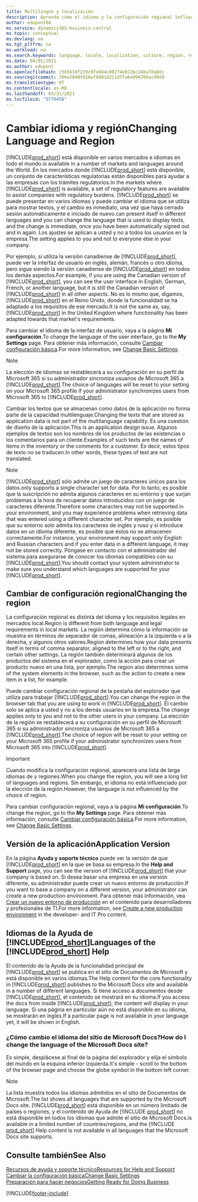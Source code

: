 ```yaml
---
title: Multilingüe y localización
description: Aprenda cómo el idioma y la configuración regional influyen en la experiencia de Business Central. Cambie el idioma de la interfaz de usuario en la página Mi configuración.
author: edupont04
ms.service: dynamics365-business-central
ms.topic: conceptual
ms.devlang: na
ms.tgt_pltfrm: na
ms.workload: na
ms.search.keywords: language, locale, localization, culture, region, regional settings
ms.date: 04/01/2021
ms.author: edupont
ms.openlocfilehash: c565b3df229c9fe844c08274e813bc24ba70a8dc
ms.sourcegitcommit: 766e2840fd16efb901d211d7fa64d96766ac99d9
ms.translationtype: HT
ms.contentlocale: es-MX
ms.lasthandoff: 03/31/2021
ms.locfileid: "5776458"
---
```

# <a name="changing-language-and-region"></a><span data-ttu-id="77b26-104">Cambiar idioma y región</span><span class="sxs-lookup"><span data-stu-id="77b26-104">Changing Language and Region</span></span>

[!INCLUDE[prod_short](includes/prod_short.md)] <span data-ttu-id="77b26-105">está disponible en varios mercados e idiomas en todo el mundo.</span><span class="sxs-lookup"><span data-stu-id="77b26-105">is available in a number of markets and languages around the World.</span></span> <span data-ttu-id="77b26-106">En los mercados donde [!INCLUDE[prod_short](includes/prod_short.md)] está disponible, un conjunto de características regulatorias están disponibles para ayudar a las empresas con los trámites regulatorios.</span><span class="sxs-lookup"><span data-stu-id="77b26-106">In the markets where [!INCLUDE[prod_short](includes/prod_short.md)] is available, a set of regulatory features are available to assist companies with regulatory burdens.</span></span> [!INCLUDE[prod_short](includes/prod_short.md)] <span data-ttu-id="77b26-107">se puede presentar en varios idiomas y puede cambiar el idioma que se utiliza para mostrar textos, y el cambio es inmediato, una vez que haya cerrado sesión automáticamente e iniciado de nuevo.</span><span class="sxs-lookup"><span data-stu-id="77b26-107">can present itself in different languages and you can change the language that is used to display texts, and the change is immediate, once you have been automatically signed out and in again.</span></span> <span data-ttu-id="77b26-108">Los ajustes se aplican a usted y no a todos los usuarios en la empresa.</span><span class="sxs-lookup"><span data-stu-id="77b26-108">The setting applies to you and not to everyone else in your company.</span></span>  

<span data-ttu-id="77b26-109">Por ejemplo, si utiliza la versión canadiense de [!INCLUDE[prod_short](includes/prod_short.md)], puede ver la interfaz de usuario en inglés, alemán, francés u otro idioma, pero sigue siendo la versión canadiense de [!INCLUDE[prod_short](includes/prod_short.md)] en todos los demás aspectos.</span><span class="sxs-lookup"><span data-stu-id="77b26-109">For example, if you are using the Canadian version of [!INCLUDE[prod_short](includes/prod_short.md)], you can see the user interface in English, German, French, or another language, but it is still the Canadian version of [!INCLUDE[prod_short](includes/prod_short.md)] in all other aspects.</span></span> <span data-ttu-id="77b26-110">No es lo mismo que, digamos, [!INCLUDE[prod_short](includes/prod_short.md)] en el Reino Unido, donde la funcionalidad se ha adaptado a los requisitos de ese mercado.</span><span class="sxs-lookup"><span data-stu-id="77b26-110">It is not the same as, say, [!INCLUDE[prod_short](includes/prod_short.md)] in the United Kingdom where functionality has been adapted towards that market's requirements.</span></span>  

<span data-ttu-id="77b26-111">Para cambiar el idioma de la interfaz de usuario, vaya a la página **Mi configuración**.</span><span class="sxs-lookup"><span data-stu-id="77b26-111">To change the language of the user interface, go to the **My Settings** page.</span></span> <span data-ttu-id="77b26-112">Para obtener más información, consulte [Cambiar configuración básica](ui-change-basic-settings.md#language).</span><span class="sxs-lookup"><span data-stu-id="77b26-112">For more information, see [Change Basic Settings](ui-change-basic-settings.md#language).</span></span> 

> [!NOTE]  
> <span data-ttu-id="77b26-113">La elección de idiomas se restablecerá a su configuración en su perfil de Microsoft 365 si su administrador sincroniza usuarios de Microsoft 365 a [!INCLUDE[prod_short](includes/prod_short.md)].</span><span class="sxs-lookup"><span data-stu-id="77b26-113">The choice of languages will be reset to your setting on your Microsoft 365 profile if your administrator synchronizes users from Microsoft 365 to [!INCLUDE[prod_short](includes/prod_short.md)].</span></span>

<span data-ttu-id="77b26-114">Cambiar los textos que se almacenan como datos de la aplicación no forma parte de la capacidad multilenguaje.</span><span class="sxs-lookup"><span data-stu-id="77b26-114">Changing the texts that are stored as application data is not part of the multilanguage capability.</span></span> <span data-ttu-id="77b26-115">Es una cuestión de diseño de la aplicación.</span><span class="sxs-lookup"><span data-stu-id="77b26-115">This is an application design issue.</span></span> <span data-ttu-id="77b26-116">Algunos ejemplos de textos son los nombres de los productos de las existencias o los comentarios para un cliente.</span><span class="sxs-lookup"><span data-stu-id="77b26-116">Examples of such texts are the names of items in the inventory or the comments for a customer.</span></span> <span data-ttu-id="77b26-117">Es decir, estos tipos de texto no se traducen.</span><span class="sxs-lookup"><span data-stu-id="77b26-117">In other words, these types of text are not translated.</span></span>  

> [!NOTE]  
> [!INCLUDE[prod_short](includes/prod_short.md)] <span data-ttu-id="77b26-118">sólo admite un juego de caracteres únicos para los datos.</span><span class="sxs-lookup"><span data-stu-id="77b26-118">only supports a single character set for data.</span></span> <span data-ttu-id="77b26-119">Por lo tanto, es posible que la suscripción no admita algunos caracteres en su entorno y que surjan problemas a la hora de recuperar datos introducidos con un juego de caracteres diferente.</span><span class="sxs-lookup"><span data-stu-id="77b26-119">Therefore some characters may not be supported in your environment, and you may experience problems when retrieving data that was entered using a different character set.</span></span> <span data-ttu-id="77b26-120">Por ejemplo, es posible que su entorno solo admita los caracteres de inglés y ruso y si introduce datos en un idioma diferente, es posible que éstos no se almacenen correctamente.</span><span class="sxs-lookup"><span data-stu-id="77b26-120">For instance, your environment may support only English and Russian characters and if you enter data in a different language, it may not be stored correctly.</span></span> <span data-ttu-id="77b26-121">Póngase en contacto con el administrador del sistema para asegurarse de conocer los idiomas compatibles con su [!INCLUDE[prod_short](includes/prod_short.md)].</span><span class="sxs-lookup"><span data-stu-id="77b26-121">You should contact your system administrator to make sure you understand which languages are supported for your [!INCLUDE[prod_short](includes/prod_short.md)].</span></span>  

## <a name="changing-the-region"></a><span data-ttu-id="77b26-122">Cambiar de configuración regional</span><span class="sxs-lookup"><span data-stu-id="77b26-122">Changing the region</span></span>
<span data-ttu-id="77b26-123">La configuración regional es distinta del idioma y los requisitos legales en mercados local.</span><span class="sxs-lookup"><span data-stu-id="77b26-123">Region is different from both language and legal requirements in local markets.</span></span> <span data-ttu-id="77b26-124">La región determina cómo la información se muestra en términos de separador de comas, alineación a la izquierda o a la derecha, y algunos otros valores.</span><span class="sxs-lookup"><span data-stu-id="77b26-124">Region determines how your data presents itself in terms of comma separator, aligned to the left or to the right, and certain other settings.</span></span> <span data-ttu-id="77b26-125">La región también determinará algunos de los productos del sistema en el explorador, como la acción para crear un producto nuevo en una lista, por ejemplo.</span><span class="sxs-lookup"><span data-stu-id="77b26-125">The region also determines some of the system elements in the browser, such as the action to create a new item in a list, for example.</span></span>  

<span data-ttu-id="77b26-126">Puede cambiar configuración regional de la pestaña del explorador que utiliza para trabajar [!INCLUDE[prod_short](includes/prod_short.md)].</span><span class="sxs-lookup"><span data-stu-id="77b26-126">You can change the region in the browser tab that you are using to work in [!INCLUDE[prod_short](includes/prod_short.md)].</span></span> <span data-ttu-id="77b26-127">El cambio solo se aplica a usted y no a los demás usuarios en la empresa.</span><span class="sxs-lookup"><span data-stu-id="77b26-127">The change applies only to you and not to the other users in your company.</span></span>  <span data-ttu-id="77b26-128">La elección de la región se restablecerá a su configuración en su perfil de Microsoft 365 si su administrador sincroniza usuarios de Microsoft 365 a [!INCLUDE[prod_short](includes/prod_short.md)].</span><span class="sxs-lookup"><span data-stu-id="77b26-128">The choice of region will be reset to your setting on your Microsoft 365 profile if your administrator synchronizes users from Microsoft 365 into [!INCLUDE[prod_short](includes/prod_short.md)].</span></span>

> [!IMPORTANT]  
> <span data-ttu-id="77b26-129">Cuando modifica la configuración regional, aparecerá una lista de larga idiomas de y regiones.</span><span class="sxs-lookup"><span data-stu-id="77b26-129">When you change the region, you will see a long list of languages and regions.</span></span> <span data-ttu-id="77b26-130">Sin embargo, el idioma no está influenciado por la elección de la región.</span><span class="sxs-lookup"><span data-stu-id="77b26-130">However, the language is not influenced by the choice of region.</span></span>  

<span data-ttu-id="77b26-131">Para cambiar configuración regional, vaya a la página **Mi configuración**.</span><span class="sxs-lookup"><span data-stu-id="77b26-131">To change the region, go to the **My Settings** page.</span></span> <span data-ttu-id="77b26-132">Para obtener más información, consulte [Cambiar configuración básica](ui-change-basic-settings.md).</span><span class="sxs-lookup"><span data-stu-id="77b26-132">For more information, see [Change Basic Settings](ui-change-basic-settings.md).</span></span>  

## <a name="application-version"></a><span data-ttu-id="77b26-133">Versión de la aplicación</span><span class="sxs-lookup"><span data-stu-id="77b26-133">Application Version</span></span>

<span data-ttu-id="77b26-134">En la página **Ayuda y soporte técnico** puede ver la versión de que [!INCLUDE[prod_short](includes/prod_short.md)] en la que se basa su empresa.</span><span class="sxs-lookup"><span data-stu-id="77b26-134">In the **Help and Support** page, you can see the version of [!INCLUDE[prod_short](includes/prod_short.md)] that your company is based on.</span></span> <span data-ttu-id="77b26-135">Si desea basar una empresa en una versión diferente, su administrador puede crear un nuevo entorno de producción.</span><span class="sxs-lookup"><span data-stu-id="77b26-135">If you want to base a company on a different version, your administrator can create a new production environment.</span></span> <span data-ttu-id="77b26-136">Para obtener más información, vea [Crear un nuevo entorno de producción](/dynamics365/business-central/dev-itpro/administration/tenant-admin-center-environments#create-a-new-production-environment) en el contenido para desarrolladores y profesionales de TI.</span><span class="sxs-lookup"><span data-stu-id="77b26-136">For more information, see [Create a new production environment](/dynamics365/business-central/dev-itpro/administration/tenant-admin-center-environments#create-a-new-production-environment) in the developer- and IT Pro content.</span></span>  

## <a name="languages-of-the-prod_short-help"></a><span data-ttu-id="77b26-137">Idiomas de la Ayuda de [!INCLUDE[prod_short](includes/prod_short.md)]</span><span class="sxs-lookup"><span data-stu-id="77b26-137">Languages of the [!INCLUDE[prod_short](includes/prod_short.md)] Help</span></span>

<span data-ttu-id="77b26-138">El contenido de la Ayuda de la funcionalidad principal de [!INCLUDE[prod_short](includes/prod_short.md)] se publica en el sitio de Documentos de Microsoft y está disponible en varios idiomas.</span><span class="sxs-lookup"><span data-stu-id="77b26-138">The Help content for the core functionality in [!INCLUDE[prod_short](includes/prod_short.md)] publishes to the Microsoft Docs site and available in a number of different languages.</span></span> <span data-ttu-id="77b26-139">Si tiene acceso a documentos desde [!INCLUDE[prod_short](includes/prod_short.md)], el contenido se mostrará en su idioma.</span><span class="sxs-lookup"><span data-stu-id="77b26-139">If you access the docs from inside [!INCLUDE[prod_short](includes/prod_short.md)], the content will display in your language.</span></span> <span data-ttu-id="77b26-140">Si una página en particular aún no está disponible en su idioma, se mostrarán en inglés.</span><span class="sxs-lookup"><span data-stu-id="77b26-140">If a particular page is not available in your language yet, it will be shown in English.</span></span>

### <a name="how-do-i-change-the-language-of-the-microsoft-docs-site"></a><span data-ttu-id="77b26-141">¿Cómo cambio el idioma del sitio de Microsoft Docs?</span><span class="sxs-lookup"><span data-stu-id="77b26-141">How do I change the language of the Microsoft Docs site?</span></span>

<span data-ttu-id="77b26-142">Es simple, desplácese al final de la página del explorador y elija el símbolo del mundo en la esquina inferior izquierda.</span><span class="sxs-lookup"><span data-stu-id="77b26-142">It's simple - scroll to the bottom of the browser page and choose the globe symbol in the bottom left corner.</span></span>

> [!NOTE]  
> <span data-ttu-id="77b26-143">La lista muestra todos los idiomas admitidos en el sitio de Documentos de Microsoft.</span><span class="sxs-lookup"><span data-stu-id="77b26-143">The list shows all languages that are supported by the Microsoft Docs site.</span></span> [!INCLUDE[prod_short](includes/prod_short.md)] <span data-ttu-id="77b26-144">está disponible en un número limitado de países o regiones, y el contenido de Ayuda de [!INCLUDE [prod_short](includes/prod_short.md)] no está disponible en todos los idiomas que admite el sitio de Microsoft Docs.</span><span class="sxs-lookup"><span data-stu-id="77b26-144">is available in a limited number of countries/regions, and the [!INCLUDE [prod_short](includes/prod_short.md)] Help content is not available in all languages that the Microsoft Docs site supports.</span></span>

## <a name="see-also"></a><span data-ttu-id="77b26-145">Consulte también</span><span class="sxs-lookup"><span data-stu-id="77b26-145">See Also</span></span>

[<span data-ttu-id="77b26-146">Recursos de ayuda y soporte técnico</span><span class="sxs-lookup"><span data-stu-id="77b26-146">Resources for Help and Support</span></span>](product-help-and-support.md)  
[<span data-ttu-id="77b26-147">Cambiar la configuración básica</span><span class="sxs-lookup"><span data-stu-id="77b26-147">Change Basic Settings</span></span>](ui-change-basic-settings.md)  
[<span data-ttu-id="77b26-148">Preparación para hacer negocios</span><span class="sxs-lookup"><span data-stu-id="77b26-148">Getting Ready for Doing Business</span></span>](ui-get-ready-business.md)  


[!INCLUDE[footer-include](includes/footer-banner.md)]